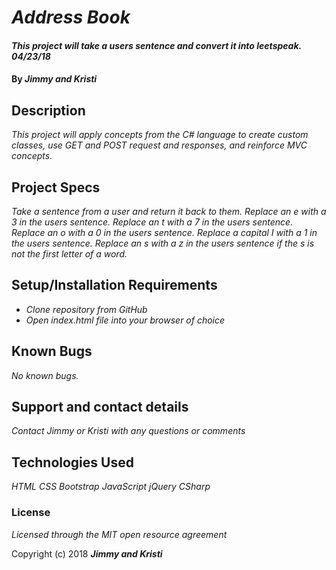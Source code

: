 # _Address Book_

#### _This project will take a users sentence and convert it into leetspeak. 04/23/18_

#### By _**Jimmy and Kristi**_

## Description

_This project will apply concepts from the C# language to create custom classes, use GET and POST request and responses, and reinforce MVC concepts._

## Project Specs

_Take a sentence from a user and return it back to them._
_Replace an e with a 3 in the users sentence._
_Replace an t with a 7 in the users sentence._
_Replace an o with a 0 in the users sentence._
_Replace a capital I with a 1 in the users sentence._
_Replace an s with a z in the users sentence if the s is not the first letter of a word._

## Setup/Installation Requirements

* _Clone repository from GitHub_
* _Open index.html file into your browser of choice_

## Known Bugs

_No known bugs._

## Support and contact details

_Contact Jimmy or Kristi with any questions or comments_

## Technologies Used

_HTML_
_CSS_
_Bootstrap_
_JavaScript_
_jQuery_
_CSharp_

### License

*Licensed through the MIT open resource agreement*

Copyright (c) 2018 **_Jimmy and Kristi_**
